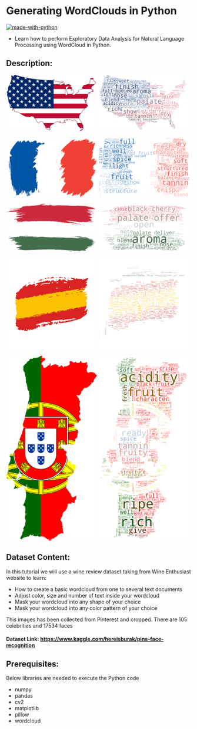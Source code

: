 # Generating WordClouds in Python
[![made-with-python](https://img.shields.io/badge/Made%20with-Python-1f425f.svg)](https://www.python.org/)
 - Learn how to perform Exploratory Data Analysis for Natural Language Processing using WordCloud in Python.

## Description:

<p float="left">
  <img src="img/us.png" width="49%" />
  <img src="img/us_wine.png" width="49%" /> 
</p>

<p float="left">
  <img src="img/france.png" width="49%" />
  <img src="img/france_wine.png" width="49%" /> 
</p>

<p float="left">
  <img src="img/italy.png" width="49%" />
  <img src="img/italy_wine.png" width="49%" /> 
</p>

<p float="left">
  <img src="img/spain.png" width="49%" />
  <img src="img/spain_wine.png" width="49%" /> 
</p>

<p float="left">
  <img src="img/Portugal.png" width="49%" />
  <img src="img/portugal_wine.png" width="49%" /> 
</p>


## Dataset Content:

In this tutorial we will use a wine review dataset taking from Wine Enthusiast website to learn:

 - How to create a basic wordcloud from one to several text documents
 - Adjust color, size and number of text inside your wordcloud
 - Mask your wordcloud into any shape of your choice
 - Mask your wordcloud into any color pattern of your choice

This images has been collected from Pinterest and cropped. There are 105 celebrities and 17534 faces

#### Dataset Link: https://www.kaggle.com/hereisburak/pins-face-recognition 

## Prerequisites:

Below libraries are needed to execute the Python code

 - numpy
 - pandas
 - cv2
 - matplotlib
 - pillow
 - wordcloud

